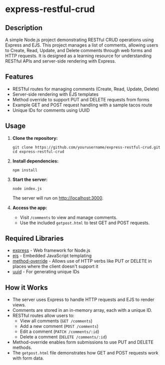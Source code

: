 # express-restful-crud

## Description

A simple Node.js project demonstrating RESTful CRUD operations using Express and EJS. This project manages a list of comments, allowing users to Create, Read, Update, and Delete comments through web forms and HTTP requests. It is designed as a learning resource for understanding RESTful APIs and server-side rendering with Express.

## Features

- RESTful routes for managing comments (Create, Read, Update, Delete)
- Server-side rendering with EJS templates
- Method override to support PUT and DELETE requests from forms
- Example GET and POST request handling with a sample tacos route
- Unique IDs for comments using UUID

## Usage

1. **Clone the repository:**
   ```
   git clone https://github.com/yourusername/express-restful-crud.git
   cd express-restful-crud
   ```

2. **Install dependencies:**
   ```
   npm install
   ```

3. **Start the server:**
   ```
   node index.js
   ```
   The server will run on [http://localhost:3000](http://localhost:3000).

4. **Access the app:**
   - Visit `/comments` to view and manage comments.
   - Use the included `getpost.html` to test GET and POST requests.

## Required Libraries

- [express](https://www.npmjs.com/package/express) - Web framework for Node.js
- [ejs](https://www.npmjs.com/package/ejs) - Embedded JavaScript templating
- [method-override](https://www.npmjs.com/package/method-override) - Allows use of HTTP verbs like PUT or DELETE in places where the client doesn't support it
- [uuid](https://www.npmjs.com/package/uuid) - For generating unique IDs

## How it Works

- The server uses Express to handle HTTP requests and EJS to render views.
- Comments are stored in an in-memory array, each with a unique ID.
- RESTful routes allow users to:
  - View all comments (`GET /comments`)
  - Add a new comment (`POST /comments`)
  - Edit a comment (`PATCH /comments/:id`)
  - Delete a comment (`DELETE /comments/:id`)
- Method-override enables form submissions to use PUT and DELETE methods.
- The `getpost.html` file demonstrates how GET and POST requests work with form data.
